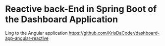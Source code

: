 # Reactive back-End in Spring Boot of the Dashboard Application 

Ling to the Angular application https://github.com/KrisDaCoder/dashboard-app-angular-reactive
